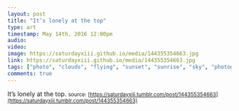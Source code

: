 ```yaml
---
layout: post
title: "It’s lonely at the top"
type: art
timestamp: May 14th, 2016 12:00pm
audio: 
video: 
image: https://saturdayxiii.github.io/media/144355354663.jpg
link: https://saturdayxiii.github.io/media/144355354663.jpg
tags: ["photo", "clouds", "flying", "sunset", "sunrise", "sky", "photography", "art"]
comments: true
---
```

It’s lonely at the top.
<small>source: [https://saturdayxiii.tumblr.com/post/144355354663](https://saturdayxiii.tumblr.com/post/144355354663)</small>
